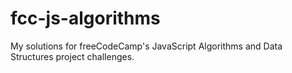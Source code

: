 # fcc-js-algorithms
My solutions for freeCodeCamp's JavaScript Algorithms and Data Structures project challenges.
